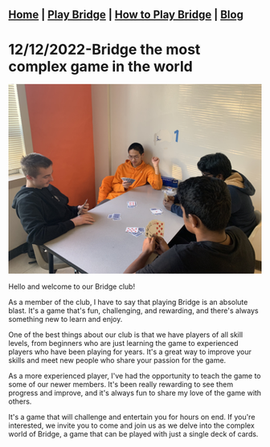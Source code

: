 ## [Home](./index.html) | [Play Bridge](./play.html) | [How to Play Bridge](./learn.html) | [Blog](./blog.html)


# 12/12/2022-Bridge the most complex game in the world
![Image](12-12-2022-bridge-club.jpg)

Hello and welcome to our Bridge club!

As a member of the club, I have to say that playing Bridge is an absolute blast. It's a game that's fun, challenging, and rewarding, and there's always something new to learn and enjoy.

One of the best things about our club is that we have players of all skill levels, from beginners who are just learning the game to experienced players who have been playing for years. It's a great way to improve your skills and meet new people who share your passion for the game.

As a more experienced player, I've had the opportunity to teach the game to some of our newer members. It's been really rewarding to see them progress and improve, and it's always fun to share my love of the game with others.

It's a game that will challenge and entertain you for hours on end. If you're interested, we invite you to come and join us as we delve into the complex world of Bridge, a game that can be played with just a single deck of cards.
